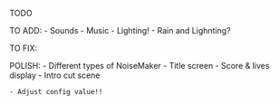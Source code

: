 TODO

TO ADD:
    - Sounds
    - Music
    - Lighting!
    - Rain and Lighnting?

TO FIX:

POLISH:
    - Different types of NoiseMaker
    - Title screen
    - Score & lives display
    - Intro cut scene

    - Adjust config value!!
